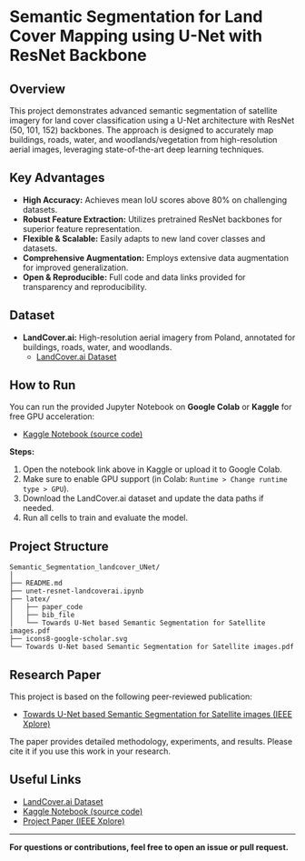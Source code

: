 # Semantic Segmentation for Land Cover Mapping using U-Net with ResNet Backbone

## Overview

This project demonstrates advanced semantic segmentation of satellite imagery for land cover classification using a U-Net architecture with ResNet (50, 101, 152) backbones. The approach is designed to accurately map buildings, roads, water, and woodlands/vegetation from high-resolution aerial images, leveraging state-of-the-art deep learning techniques.

## Key Advantages

- **High Accuracy:** Achieves mean IoU scores above 80% on challenging datasets.
- **Robust Feature Extraction:** Utilizes pretrained ResNet backbones for superior feature representation.
- **Flexible & Scalable:** Easily adapts to new land cover classes and datasets.
- **Comprehensive Augmentation:** Employs extensive data augmentation for improved generalization.
- **Open & Reproducible:** Full code and data links provided for transparency and reproducibility.

## Dataset

- **LandCover.ai:** High-resolution aerial imagery from Poland, annotated for buildings, roads, water, and woodlands.
  - [LandCover.ai Dataset](https://landcover.ai.linuxpolska.com/)

## How to Run

You can run the provided Jupyter Notebook on **Google Colab** or **Kaggle** for free GPU acceleration:

- [Kaggle Notebook (source code)](https://www.kaggle.com/code/chitrakshsingh/unet-landcoverai/notebook)

**Steps:**
1. Open the notebook link above in Kaggle or upload it to Google Colab.
2. Make sure to enable GPU support (in Colab: `Runtime > Change runtime type > GPU`).
3. Download the LandCover.ai dataset and update the data paths if needed.
4. Run all cells to train and evaluate the model.

## Project Structure

```
Semantic_Segmentation_landcover_UNet/
│
├── README.md
├── unet-resnet-landcoverai.ipynb
├── latex/
│   ├── paper_code
│   ├── bib_file
│   └── Towards U-Net based Semantic Segmentation for Satellite images.pdf
├── icons8-google-scholar.svg
└── Towards U-Net based Semantic Segmentation for Satellite images.pdf
```

## Research Paper

This project is based on the following peer-reviewed publication:

- [Towards U-Net based Semantic Segmentation for Satellite images (IEEE Xplore)](https://ieeexplore.ieee.org/document/10896139)

The paper provides detailed methodology, experiments, and results. Please cite it if you use this work in your research.

## Useful Links

- [LandCover.ai Dataset](https://landcover.ai.linuxpolska.com/)
- [Kaggle Notebook (source code)](https://www.kaggle.com/code/chitrakshsingh/unet-landcoverai/notebook)
- [Project Paper (IEEE Xplore)](https://ieeexplore.ieee.org/document/10896139)

---

**For questions or contributions, feel free to open an issue or pull request.**

